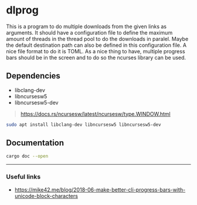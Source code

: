 dlprog
=======

This is a program to do multiple downloads from the given links as arguments.
It should have a configuration file to define the maximum amount of threads in the thread pool to do the downloads in paralel. Maybe the default destination path can also be defined in this configuration file. A nice file format to do it is TOML.
As a nice thing to have, multiple progress bars should be in the screen and to do so the ncurses library can be used.

## Dependencies
* libclang-dev
* libncursesw5
* libncursesw5-dev

> https://docs.rs/ncursesw/latest/ncursesw/type.WINDOW.html

```bash
sudo apt install libclang-dev libncursesw5 libncursesw5-dev
``` 

## Documentation
```bash
cargo doc --open
```

---

### Useful links
* https://mike42.me/blog/2018-06-make-better-cli-progress-bars-with-unicode-block-characters